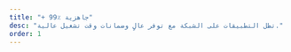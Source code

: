 ```yaml
---
title: "+ 99٪ جاهزية"
desc: "تظل التطبيقات على الشبكة مع توفر عالٍ وضمانات وقت تشغيل عالية."
order: 1
---
```

<svg
    width="100%"
    height="100%"
    viewBox="0 0 24 24"
    fill="none"
    stroke-width="2"
    stroke-linecap="round"
    stroke-linejoin="round"
    class="feather feather-zap stroke-ternary"
    ><path d="M20 6 9 17l-5-5"></path>
</svg>